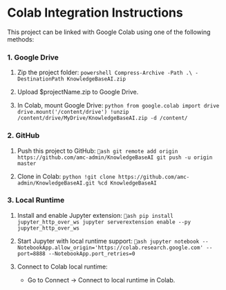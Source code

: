 ﻿# Colab Integration Instructions

This project can be linked with Google Colab using one of the following methods:

### 1. Google Drive

1. Zip the project folder:
    `powershell
    Compress-Archive -Path .\ -DestinationPath KnowledgeBaseAI.zip
    `

2. Upload $projectName.zip to Google Drive.

3. In Colab, mount Google Drive:
    `python
    from google.colab import drive
    drive.mount('/content/drive')
    !unzip /content/drive/MyDrive/KnowledgeBaseAI.zip -d /content/
    `

### 2. GitHub

1. Push this project to GitHub:
    `ash
    git remote add origin https://github.com/amc-admin/KnowledgeBaseAI
    git push -u origin master
    `

2. Clone in Colab:
    `python
    !git clone https://github.com/amc-admin/KnowledgeBaseAI.git
    %cd KnowledgeBaseAI
    `

### 3. Local Runtime

1. Install and enable Jupyter extension:
    `ash
    pip install jupyter_http_over_ws
    jupyter serverextension enable --py jupyter_http_over_ws
    `

2. Start Jupyter with local runtime support:
    `ash
    jupyter notebook --NotebookApp.allow_origin='https://colab.research.google.com' --port=8888 --NotebookApp.port_retries=0
    `

3. Connect to Colab local runtime:
    - Go to Connect -> Connect to local runtime in Colab.


